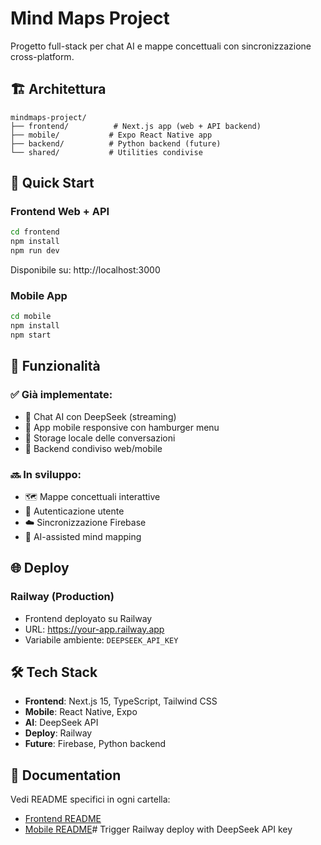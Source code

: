 # Mind Maps Project

Progetto full-stack per chat AI e mappe concettuali con sincronizzazione cross-platform.

## 🏗️ Architettura

```
mindmaps-project/
├── frontend/          # Next.js app (web + API backend)
├── mobile/           # Expo React Native app
├── backend/          # Python backend (future)
└── shared/           # Utilities condivise
```

## 🚀 Quick Start

### Frontend Web + API
```bash
cd frontend
npm install
npm run dev
```
Disponibile su: http://localhost:3000

### Mobile App
```bash
cd mobile
npm install
npm start
```

## 📱 Funzionalità

### ✅ Già implementate:
- 💬 Chat AI con DeepSeek (streaming)
- 📱 App mobile responsive con hamburger menu
- 💾 Storage locale delle conversazioni
- 🔄 Backend condiviso web/mobile

### 🔜 In sviluppo:
- 🗺️ Mappe concettuali interattive
- 🔐 Autenticazione utente
- ☁️ Sincronizzazione Firebase
- 🤖 AI-assisted mind mapping

## 🌐 Deploy

### Railway (Production)
- Frontend deployato su Railway
- URL: https://your-app.railway.app
- Variabile ambiente: `DEEPSEEK_API_KEY`

## 🛠️ Tech Stack

- **Frontend**: Next.js 15, TypeScript, Tailwind CSS
- **Mobile**: React Native, Expo
- **AI**: DeepSeek API
- **Deploy**: Railway
- **Future**: Firebase, Python backend

## 📖 Documentation

Vedi README specifici in ogni cartella:
- [Frontend README](./frontend/README.md)
- [Mobile README](./mobile/README.md)# Trigger Railway deploy with DeepSeek API key
